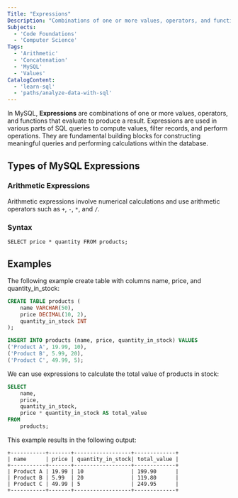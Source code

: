 ```yaml
---
Title: "Expressions"
Description: "Combinations of one or more values, operators, and functions that evaluate to produce a result."
Subjects:
  - 'Code Foundations'
  - 'Computer Science'
Tags:
  - 'Arithmetic'
  - 'Concatenation'
  - 'MySQL'
  - 'Values'
CatalogContent:
  - 'learn-sql'
  - 'paths/analyze-data-with-sql'
---
```


In MySQL, **Expressions** are combinations of one or more values, operators, and functions that evaluate to produce a result. Expressions are used in various parts of SQL queries to compute values, filter records, and perform operations. They are fundamental building blocks for constructing meaningful queries and performing calculations within the database.

## Types of MySQL Expressions

### Arithmetic Expressions

Arithmetic expressions involve numerical calculations and use arithmetic operators such as `+`, `-`, `*`, and `/`.

### Syntax

``` pseudo
SELECT price * quantity FROM products;
```

## Examples

The following example create table with columns name, price, and quantity_in_stock:

``` sql
CREATE TABLE products (
    name VARCHAR(50),
    price DECIMAL(10, 2),
    quantity_in_stock INT
);
```

``` sql
INSERT INTO products (name, price, quantity_in_stock) VALUES
('Product A', 19.99, 10),
('Product B', 5.99, 20),
('Product C', 49.99, 5);
```

We can use expressions to calculate the total value of products in stock:

``` sql
SELECT
    name,
    price,
    quantity_in_stock,
    price * quantity_in_stock AS total_value
FROM
    products;
```
    
This example results in the following output:

```shell
+-----------+-------+------------------+-------------+
| name      | price | quantity_in_stock| total_value |
+-----------+-------+------------------+-------------+
| Product A | 19.99 | 10               | 199.90      |
| Product B | 5.99  | 20               | 119.80      |
| Product C | 49.99 | 5                | 249.95      |
+-----------+-------+------------------+-------------+
```
